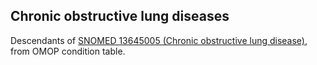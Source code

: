 ## Chronic obstructive lung diseases 

Descendants of [SNOMED 13645005 (Chronic obstructive lung disease)](https://athena.ohdsi.org/search-terms/terms/255573), from OMOP condition table.

<!---
```SQL
{}
```
-->
